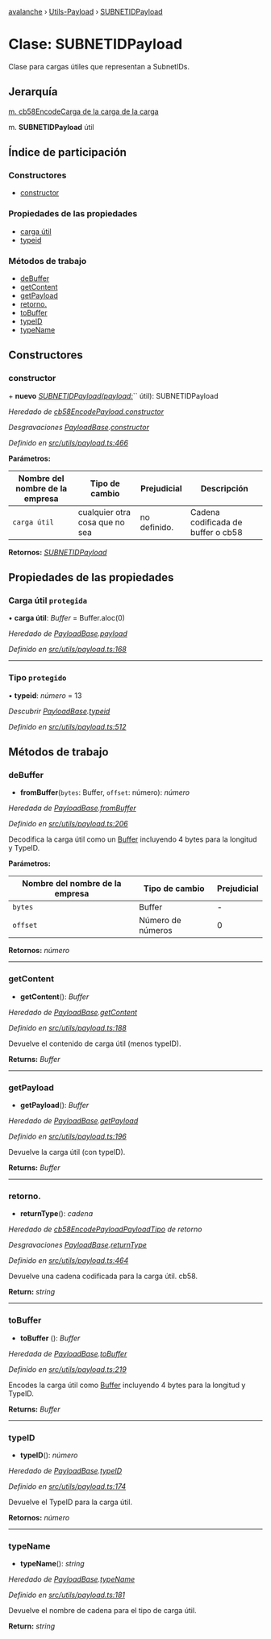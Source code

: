 [avalanche](../README.md) › [Utils-Payload](../modules/utils_payload.md) › [SUBNETIDPayload](utils_payload.subnetidpayload.md)

# Clase: SUBNETIDPayload

Clase para cargas útiles que representan a SubnetIDs.

## Jerarquía

[m. cb58EncodeCarga de la carga de la carga](utils_payload.cb58encodedpayload.md)

m. **SUBNETIDPayload** útil

## Índice de participación

### Constructores

* [constructor](utils_payload.subnetidpayload.md#constructor)

### Propiedades de las propiedades

* [carga útil](utils_payload.subnetidpayload.md#protected-payload)
* [typeid](utils_payload.subnetidpayload.md#protected-typeid)

### Métodos de trabajo

* [deBuffer](utils_payload.subnetidpayload.md#frombuffer)
* [getContent](utils_payload.subnetidpayload.md#getcontent)
* [getPayload](utils_payload.subnetidpayload.md#getpayload)
* [retorno.](utils_payload.subnetidpayload.md#returntype)
* [toBuffer](utils_payload.subnetidpayload.md#tobuffer)
* [typeID](utils_payload.subnetidpayload.md#typeid)
* [typeName](utils_payload.subnetidpayload.md#typename)

## Constructores

### constructor

\+ **nuevo** *[SUBNETIDPayload(payload:](utils_payload.subnetidpayload.md)*`` útil): SUBNETIDPayload

*Heredado de [cb58EncodePayload.constructor](utils_payload.cb58encodedpayload.md)[](utils_payload.cb58encodedpayload.md#constructor)*

*Desgravaciones [PayloadBase](utils_payload.payloadbase.md).[constructor](utils_payload.payloadbase.md#constructor)*

*Definido en [src/utils/payload.ts:466](https://github.com/ava-labs/avalanchejs/blob/ae78dee/src/utils/payload.ts#L466)*

**Parámetros:**

| Nombre del nombre de la empresa | Tipo de cambio | Prejudicial | Descripción |
------ | ------ | ------ | ------ |
| `carga útil` | cualquier otra cosa que no sea | no definido. | Cadena codificada de buffer o cb58 |

**Retornos:** *[SUBNETIDPayload](utils_payload.subnetidpayload.md)*

## Propiedades de las propiedades

### Carga útil `protegida`

• **carga útil**: *Buffer* = Buffer.aloc(0)

*Heredado de [PayloadBase](utils_payload.payloadbase.md).[payload](utils_payload.payloadbase.md#protected-payload)*

*Definido en [src/utils/payload.ts:168](https://github.com/ava-labs/avalanchejs/blob/ae78dee/src/utils/payload.ts#L168)*

___

### Tipo `protegido`

• **typeid**: *número* = 13

*Descubrir [PayloadBase](utils_payload.payloadbase.md).[typeid](utils_payload.payloadbase.md#protected-typeid)*

*Definido en [src/utils/payload.ts:512](https://github.com/ava-labs/avalanchejs/blob/ae78dee/src/utils/payload.ts#L512)*

## Métodos de trabajo

### deBuffer

- **fromBuffer**(`bytes`: Buffer, `offset`: número): *número*

*Heredada de [PayloadBase](utils_payload.payloadbase.md).[fromBuffer](utils_payload.payloadbase.md#frombuffer)*

*Definido en [src/utils/payload.ts:206](https://github.com/ava-labs/avalanchejs/blob/ae78dee/src/utils/payload.ts#L206)*

Decodifica la carga útil como un [Buffer](https://github.com/feross/buffer) incluyendo 4 bytes para la longitud y TypeID.

**Parámetros:**

| Nombre del nombre de la empresa | Tipo de cambio | Prejudicial |
------ | ------ | ------ |
| `bytes` | Buffer | - |
| `offset` | Número de números | 0 |

**Retornos:** *número*

___

### getContent

- **getContent**(): *Buffer*

*Heredado de [PayloadBase](utils_payload.payloadbase.md).[getContent](utils_payload.payloadbase.md#getcontent)*

*Definido en [src/utils/payload.ts:188](https://github.com/ava-labs/avalanchejs/blob/ae78dee/src/utils/payload.ts#L188)*

Devuelve el contenido de carga útil (menos typeID).

**Returns:** *Buffer*

___

### getPayload

- **getPayload**(): *Buffer*

*Heredado de [PayloadBase](utils_payload.payloadbase.md).[getPayload](utils_payload.payloadbase.md#getpayload)*

*Definido en [src/utils/payload.ts:196](https://github.com/ava-labs/avalanchejs/blob/ae78dee/src/utils/payload.ts#L196)*

Devuelve la carga útil (con typeID).

**Returns:** *Buffer*

___

### retorno.

- **returnType**(): *cadena*

*Heredado de [cb58EncodePayloadPayloadTipo](utils_payload.cb58encodedpayload.md)[](utils_payload.cb58encodedpayload.md#returntype) de retorno*

*Desgravaciones [PayloadBase](utils_payload.payloadbase.md).[returnType](utils_payload.payloadbase.md#abstract-returntype)*

*Definido en [src/utils/payload.ts:464](https://github.com/ava-labs/avalanchejs/blob/ae78dee/src/utils/payload.ts#L464)*

Devuelve una cadena codificada para la carga útil. cb58.

**Return:** *string*

___

### toBuffer

- **toBuffer** (): *Buffer*

*Heredada de [PayloadBase](utils_payload.payloadbase.md).[toBuffer](utils_payload.payloadbase.md#tobuffer)*

*Definido en [src/utils/payload.ts:219](https://github.com/ava-labs/avalanchejs/blob/ae78dee/src/utils/payload.ts#L219)*

Encodes la carga útil como [Buffer](https://github.com/feross/buffer) incluyendo 4 bytes para la longitud y TypeID.

**Returns:** *Buffer*

___

### typeID

- **typeID**(): *número*

*Heredado de [PayloadBase](utils_payload.payloadbase.md).[typeID](utils_payload.payloadbase.md#typeid)*

*Definido en [src/utils/payload.ts:174](https://github.com/ava-labs/avalanchejs/blob/ae78dee/src/utils/payload.ts#L174)*

Devuelve el TypeID para la carga útil.

**Retornos:** *número*

___

### typeName

- **typeName**(): *string*

*Heredado de [PayloadBase](utils_payload.payloadbase.md).[typeName](utils_payload.payloadbase.md#typename)*

*Definido en [src/utils/payload.ts:181](https://github.com/ava-labs/avalanchejs/blob/ae78dee/src/utils/payload.ts#L181)*

Devuelve el nombre de cadena para el tipo de carga útil.

**Return:** *string*
